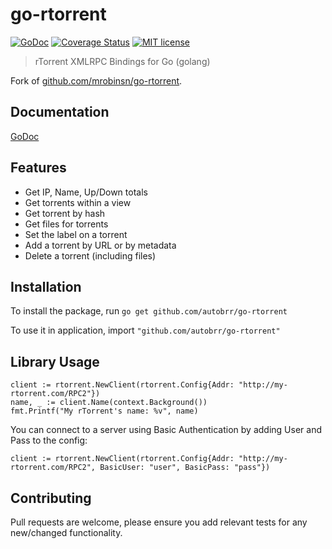 # go-rtorrent
[![GoDoc](https://godoc.org/github.com/mrobinsn/go-rtorrent/rtorrent?status.svg)](https://godoc.org/github.com/mrobinsn/go-rtorrent/rtorrent)
[![Coverage Status](https://coveralls.io/repos/github/mrobinsn/go-rtorrent/badge.svg?branch=master)](https://coveralls.io/github/mrobinsn/go-rtorrent?branch=master)
[![MIT license](http://img.shields.io/badge/license-MIT-brightgreen.svg)](http://opensource.org/licenses/MIT)

> rTorrent XMLRPC Bindings for Go (golang)

Fork of [github.com/mrobinsn/go-rtorrent](github.com/mrobinsn/go-rtorrent).

## Documentation
[GoDoc](https://godoc.org/github.com/mrobinsn/go-rtorrent/rtorrent)

## Features
- Get IP, Name, Up/Down totals
- Get torrents within a view
- Get torrent by hash
- Get files for torrents
- Set the label on a torrent
- Add a torrent by URL or by metadata
- Delete a torrent (including files)

## Installation
To install the package, run `go get github.com/autobrr/go-rtorrent`

To use it in application, import `"github.com/autobrr/go-rtorrent"`

## Library Usage

```golang
client := rtorrent.NewClient(rtorrent.Config{Addr: "http://my-rtorrent.com/RPC2"})
name, _ := client.Name(context.Background())
fmt.Printf("My rTorrent's name: %v", name)
```

You can connect to a server using Basic Authentication by adding User and Pass to the config:

```golang
client := rtorrent.NewClient(rtorrent.Config{Addr: "http://my-rtorrent.com/RPC2", BasicUser: "user", BasicPass: "pass"})
```

## Contributing

Pull requests are welcome, please ensure you add relevant tests for any new/changed functionality.
